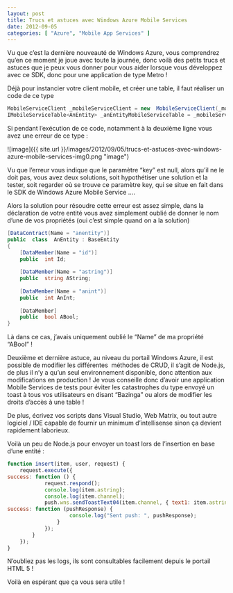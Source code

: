 ```yaml
---
layout: post
title: Trucs et astuces avec Windows Azure Mobile Services
date: 2012-09-05
categories: [ "Azure", "Mobile App Services" ]
---
```


Vu que c’est la dernière nouveauté de Windows Azure, vous comprendrez qu’en ce moment je joue avec toute la journée, donc voilà des petits trucs et astuces que je peux vous donner pour vous aider lorsque vous développez avec ce SDK, donc pour une application de type Metro !

Déjà pour instancier votre client mobile, et créer une table, il faut réaliser un code de ce type

```csharp
MobileServiceClient _mobileServiceClient = new  MobileServiceClient(_mobileServiceUrl, _mobileServiceKey);  
IMobileServiceTable<AnEntity> _anEntityMobileServiceTable = _mobileServiceClient.GetTable<AnEntity>();
```

Si pendant l’exécution de ce code, notamment à la deuxième ligne vous avez une erreur de ce type :

![image]({{ site.url }}/images/2012/09/05/trucs-et-astuces-avec-windows-azure-mobile-services-img0.png "image")

Vu que l’erreur vous indique que le paramètre “key” est null, alors qu’il ne le doit pas, vous avez deux solutions, soit hypothétiser une solution et la tester, soit regarder où se trouve ce paramètre key, qui se situe en fait dans le SDK de Windows Azure Mobile Service ….

Alors la solution pour résoudre cette erreur est assez simple, dans la déclaration de votre entité vous avez simplement oublié de donner le nom d’une de vos propriétés (oui c’est simple quand on a la solution)

```csharp
[DataContract(Name = "anentity")]  
public  class  AnEntity : BaseEntity  
{  
    [DataMember(Name = "id")]  
    public  int Id;  
  
    [DataMember(Name = "astring")]  
    public  string AString;  
  
    [DataMember(Name = "anint")]  
    public  int AnInt;  
  
    [DataMember]  
    public  bool ABool;  
}
```

Là dans ce cas, j’avais uniquement oublié le “Name” de ma propriété “ABool” !

Deuxième et dernière astuce, au niveau du portail Windows Azure, il est possible de modifier les différentes  méthodes de CRUD, il s’agit de Node.js, de plus il n’y a qu’un seul environnement disponible, donc attention aux modifications en production ! Je vous conseille donc d’avoir une application Mobile Services de tests pour éviter les catastrophes du type envoyé un toast à tous vos utilisateurs en disant “Bazinga” ou alors de modifier les droits d’accès à une table !

De plus, écrivez vos scripts dans Visual Studio, Web Matrix, ou tout autre logiciel / IDE capable de fournir un minimum d’intellisense sinon ça devient rapidement laborieux.

Voilà un peu de Node.js pour envoyer un toast lors de l’insertion en base d’une entité :

```javascript
function insert(item, user, request) {  
    request.execute({  
success: function () {  
            request.respond();  
            console.log(item.astring);  
            console.log(item.channel);  
            push.wns.sendToastText04(item.channel, { text1: item.astring }, {  
success: function (pushResponse) {  
                    console.log("Sent push: ", pushResponse);  
                }  
            });  
        }  
    });  
}
```

N’oubliez pas les logs, ils sont consultables facilement depuis le portail HTML 5 !

Voilà en espérant que ça vous sera utile !